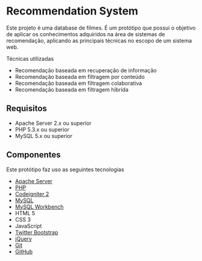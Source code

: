 # Recommendation System
Este projeto é uma database de filmes.
É um protótipo que possui o objetivo de aplicar os conhecimentos adquiridos na área de sistemas de recomendação, 
aplicando as principais técnicas no escopo de um sistema web.

Técnicas utilizadas
* Recomendação baseada em recuperação de informação
* Recomendação baseada em filtragem por conteúdo
* Recomendação baseada em filtragem colaborativa
* Recomendação baseada em filtragem híbrida

## Requisitos
* Apache Server 2.x ou superior
* PHP 5.3.x ou superior
* MySQL 5.x ou superior

## Componentes
Este protótipo faz uso as seguintes tecnologias
* [Apache Server](http://httpd.apache.org)
* [PHP](http://php.net)
* [Codeigniter 2](http://codeigniter.com)
* [MySQL](http://www.mysql.com)
* [MySQL Workbench](http://www.mysql.com/products/workbench)
* HTML 5
* CSS 3
* JavaScript
* [Twitter Bootstrap](getbootstrap.com)
* [jQuery](http://jquery.com)
* [Git](http://git-scm.com)
* [GitHub](https://github.com/belchior/recommendation-system)